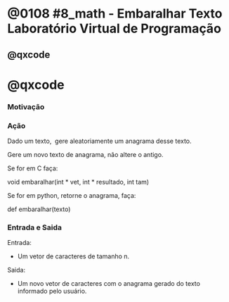 # @0108 #8_math - Embaralhar Texto Laboratório Virtual de Programação
## @qxcode

# @qxcode

### Motivação

### Ação

Dado um texto,  gere aleatoriamente um anagrama desse texto.

Gere um novo texto de anagrama, não altere o antigo.

Se for em C faça:

void embaralhar(int \* vet, int \* resultado, int tam)

Se for em python, retorne o anagrama, faça:

def embaralhar(texto)

  

### Entrada e Saida

Entrada:

*   Um vetor de caracteres de tamanho n.

Saida:

*   Um novo vetor de caracteres com o anagrama gerado do texto informado pelo usuário.